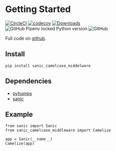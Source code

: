# Getting Started

[![CircleCI](https://circleci.com/gh/ahmednafies/sanic_camelcase_middleware.svg?style=shield)](https://circleci.com/gh/ahmednafies/sanic_camelcase_middleware) [![codecov](https://codecov.io/gh/ahmednafies/sanic_camelcase_middleware/branch/master/graph/badge.svg)](https://codecov.io/gh/ahmednafies/sanic_camelcase_middleware) [![Downloads](https://pepy.tech/badge/fastapi-camelcase)](https://pepy.tech/project/fastapi-camelcase) ![GitHub Pipenv locked Python version](https://img.shields.io/github/pipenv/locked/python-version/ahmednafies/sanic_camelcase_middleware) ![GitHub](https://img.shields.io/github/license/ahmednafies/sanic_camelcase_middleware)

Full code on [github](https://github.com/ahmednafies/sanic_camelcase_middleware).

## Install

    pip install sanic_camelcase_middelware

## Dependencies

- [pyhumps](https://pypi.org/project/pyhumps/)
- [sanic](https://pypi.org/project/sanic/)

## Example

    from sanic import Sanic
    from sanic_camelcase_middleware import Camelize

    app = Sanic(__name__)
    Camelize(app)
